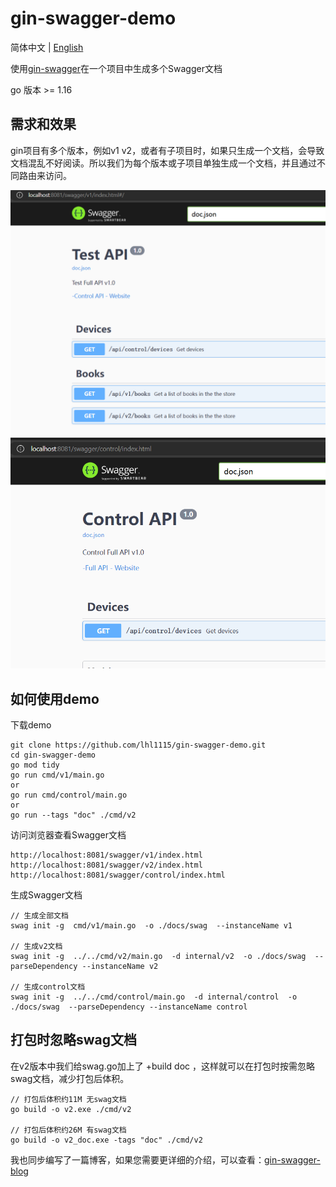# gin-swagger-demo
简体中文 | [English](README-EN.md)

使用[gin-swagger](https://github.com/swaggo/gin-swagger)在一个项目中生成多个Swagger文档

go 版本 >= 1.16

## 需求和效果
gin项目有多个版本，例如v1 v2，或者有子项目时，如果只生成一个文档，会导致文档混乱不好阅读。所以我们为每个版本或子项目单独生成一个文档，并且通过不同路由来访问。

![img.png](img/img.png)
![img_1.png](img/img_1.png)



## 如何使用demo
下载demo
```
git clone https://github.com/lhl1115/gin-swagger-demo.git
cd gin-swagger-demo
go mod tidy
go run cmd/v1/main.go
or
go run cmd/control/main.go
or
go run --tags "doc" ./cmd/v2
```
访问浏览器查看Swagger文档
```
http://localhost:8081/swagger/v1/index.html
http://localhost:8081/swagger/v2/index.html
http://localhost:8081/swagger/control/index.html
```

生成Swagger文档
```
// 生成全部文档
swag init -g  cmd/v1/main.go  -o ./docs/swag  --instanceName v1

// 生成v2文档
swag init -g  ../../cmd/v2/main.go  -d internal/v2  -o ./docs/swag  --parseDependency --instanceName v2

// 生成control文档
swag init -g  ../../cmd/control/main.go  -d internal/control  -o ./docs/swag  --parseDependency --instanceName control
```

## 打包时忽略swag文档
在v2版本中我们给swag.go加上了 +build doc ，这样就可以在打包时按需忽略swag文档，减少打包后体积。
```
// 打包后体积约11M 无swag文档
go build -o v2.exe ./cmd/v2

// 打包后体积约26M 有swag文档
go build -o v2_doc.exe -tags "doc" ./cmd/v2
```

我也同步编写了一篇博客，如果您需要更详细的介绍，可以查看：[gin-swagger-blog](https://www.liuhouliang.com/post/gin-swagger/)